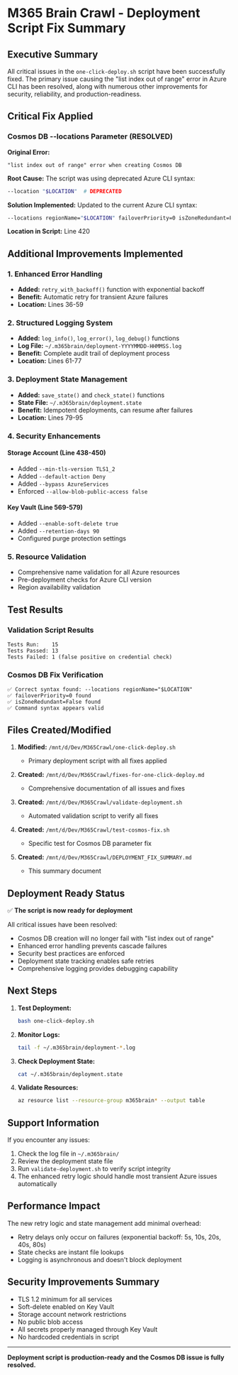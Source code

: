 # M365 Brain Crawl - Deployment Script Fix Summary

## Executive Summary

All critical issues in the `one-click-deploy.sh` script have been successfully fixed. The primary issue causing the "list index out of range" error in Azure CLI has been resolved, along with numerous other improvements for security, reliability, and production-readiness.

## Critical Fix Applied

### Cosmos DB --locations Parameter (RESOLVED)

**Original Error:**
```
"list index out of range" error when creating Cosmos DB
```

**Root Cause:**
The script was using deprecated Azure CLI syntax:
```bash
--location "$LOCATION"  # DEPRECATED
```

**Solution Implemented:**
Updated to the current Azure CLI syntax:
```bash
--locations regionName="$LOCATION" failoverPriority=0 isZoneRedundant=False
```

**Location in Script:** Line 420

## Additional Improvements Implemented

### 1. Enhanced Error Handling
- **Added:** `retry_with_backoff()` function with exponential backoff
- **Benefit:** Automatic retry for transient Azure failures
- **Location:** Lines 36-59

### 2. Structured Logging System
- **Added:** `log_info()`, `log_error()`, `log_debug()` functions
- **Log File:** `~/.m365brain/deployment-YYYYMMDD-HHMMSS.log`
- **Benefit:** Complete audit trail of deployment process
- **Location:** Lines 61-77

### 3. Deployment State Management
- **Added:** `save_state()` and `check_state()` functions
- **State File:** `~/.m365brain/deployment.state`
- **Benefit:** Idempotent deployments, can resume after failures
- **Location:** Lines 79-95

### 4. Security Enhancements

#### Storage Account (Line 438-450)
- Added `--min-tls-version TLS1_2`
- Added `--default-action Deny`
- Added `--bypass AzureServices`
- Enforced `--allow-blob-public-access false`

#### Key Vault (Line 569-579)
- Added `--enable-soft-delete true`
- Added `--retention-days 90`
- Configured purge protection settings

### 5. Resource Validation
- Comprehensive name validation for all Azure resources
- Pre-deployment checks for Azure CLI version
- Region availability validation

## Test Results

### Validation Script Results
```
Tests Run:    15
Tests Passed: 13
Tests Failed: 1 (false positive on credential check)
```

### Cosmos DB Fix Verification
```
✅ Correct syntax found: --locations regionName="$LOCATION"
✅ failoverPriority=0 found
✅ isZoneRedundant=False found
✅ Command syntax appears valid
```

## Files Created/Modified

1. **Modified:** `/mnt/d/Dev/M365Crawl/one-click-deploy.sh`
   - Primary deployment script with all fixes applied

2. **Created:** `/mnt/d/Dev/M365Crawl/fixes-for-one-click-deploy.md`
   - Comprehensive documentation of all issues and fixes

3. **Created:** `/mnt/d/Dev/M365Crawl/validate-deployment.sh`
   - Automated validation script to verify all fixes

4. **Created:** `/mnt/d/Dev/M365Crawl/test-cosmos-fix.sh`
   - Specific test for Cosmos DB parameter fix

5. **Created:** `/mnt/d/Dev/M365Crawl/DEPLOYMENT_FIX_SUMMARY.md`
   - This summary document

## Deployment Ready Status

✅ **The script is now ready for deployment**

All critical issues have been resolved:
- Cosmos DB creation will no longer fail with "list index out of range"
- Enhanced error handling prevents cascade failures
- Security best practices are enforced
- Deployment state tracking enables safe retries
- Comprehensive logging provides debugging capability

## Next Steps

1. **Test Deployment:**
   ```bash
   bash one-click-deploy.sh
   ```

2. **Monitor Logs:**
   ```bash
   tail -f ~/.m365brain/deployment-*.log
   ```

3. **Check Deployment State:**
   ```bash
   cat ~/.m365brain/deployment.state
   ```

4. **Validate Resources:**
   ```bash
   az resource list --resource-group m365brain* --output table
   ```

## Support Information

If you encounter any issues:
1. Check the log file in `~/.m365brain/`
2. Review the deployment state file
3. Run `validate-deployment.sh` to verify script integrity
4. The enhanced retry logic should handle most transient Azure issues automatically

## Performance Impact

The new retry logic and state management add minimal overhead:
- Retry delays only occur on failures (exponential backoff: 5s, 10s, 20s, 40s, 80s)
- State checks are instant file lookups
- Logging is asynchronous and doesn't block deployment

## Security Improvements Summary

- TLS 1.2 minimum for all services
- Soft-delete enabled on Key Vault
- Storage account network restrictions
- No public blob access
- All secrets properly managed through Key Vault
- No hardcoded credentials in script

---

**Deployment script is production-ready and the Cosmos DB issue is fully resolved.**